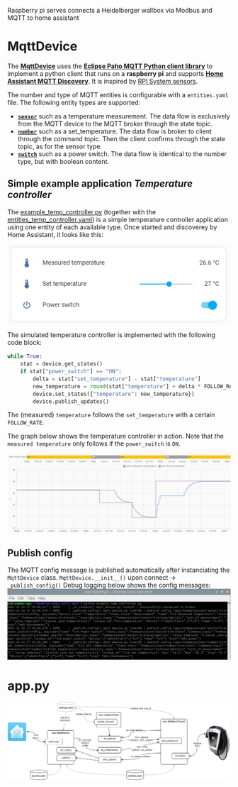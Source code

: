 Raspberry pi serves connects a Heidelberger wallbox via Modbus and MQTT to home assistant

# MqttDevice
The [__MqttDevice__](mqtt_device.py) uses the [__Eclipse Paho MQTT Python client library__](https://pypi.org/project/paho-mqtt/) to implement a python client that runs on a __raspberry pi__ and supports [__Home Assistant MQTT Discovery__](https://www.home-assistant.io/integrations/mqtt/#mqtt-discovery). It is inspired by [RPI System sensors](https://github.com/Sennevds/system_sensors).

The number and type of MQTT entities is configurable with a `entities.yaml` file. The following entity types are supported:
- [__`sensor`__](https://developers.home-assistant.io/docs/core/entity/sensor/) such as a temperature measurement. The data flow is exclusively from the MQTT device to the MQTT broker through the state topic.
- [__`number`__](https://developers.home-assistant.io/docs/core/entity/number/) such as a set_temperature. The data flow is broker to client through the command topic. Then the client confirms through the state topic, as for the sensor type.
- [__`switch`__](https://developers.home-assistant.io/docs/core/entity/switch) such as a power switch. The data flow is identical to the number type, but with boolean content.

## Simple example application _Temperature controller_
The [example_temp_controller.py](example_temp_controller.py) (together with the [entities_temp_controller.yaml](entities_temp_controller.yaml)) is a simple temperature controller application using one entity of each available type. Once started and discoverey by Home Assistant, it looks like this:

![imgs/tc_ui.png](imgs/tc_ui.png)

The simulated temperature controller is implemented with the following code block:
```Python
while True:
    stat = device.get_states()
    if stat["power_switch"] == "ON":
        delta = stat["set_temperature"] - stat["temperature"]
        new_temperature = round(stat["temperature"] + delta * FOLLOW_RATE, 1)
        device.set_states({"temperature": new_temperature})
        device.publish_updates()
```
The (measured) ``temperature`` follows the ``set_temperature`` with a certain `FOLLOW_RATE`.

The graph below shows the temperature controller in action. Note that the `measured temperature` only follows if the `power_switch` is `ON`.

![imgs/example_history.png](imgs/example_history.png)

## Publish config
The MQTT config message is published automatically after instanciating the `MqttDevice` class. 
`MqttDevice.__init__()` upon connect -> `_publish_config()`
Debug logging below shows the config messages:
![imgs/example_tc_execution.png](imgs/example_tc_execution.png)

# app.py

![imgs/concept.drawio.png](imgs/concept.drawio.png)